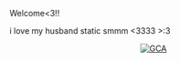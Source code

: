 Welcome<3!!

i love my husband static smmm <3333 >:3  
<p align="center">
  <a href="https://discord.gg/aKtmTn33">
    <img src="https://img.shields.io/badge/Join%20GCA-5865F2?plastic&logo=discord&logoColor=white" alt="GCA" />
  </a>
</p>
